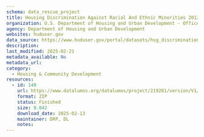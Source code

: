 ```yaml
---
schema: data_rescue_project 
title: Housing Discrimination Against Racial And Ethnic Minorities 2012
organization: U.S. Department of Housing and Urban Development - Office of Policy Development and Research
agency: Department of Housing and Urban Development
websites: huduser.gov
data_source: https://www.huduser.gov/portal/datasets/hsg_discrimination.html
description: 
last_modified: 2025-02-21
metadata_available: No
metadata_url: 
category:
  - Housing & Community Development 
resources:
  - id: 140
    url: https://www.datalumos.org/datalumos/project/219281/version/V1/view
    format: ZIP
    status: Finished
    size: 0.042
    download_date: 2025-02-13
    maintainer: DRP, DL
    notes: 
---
```

